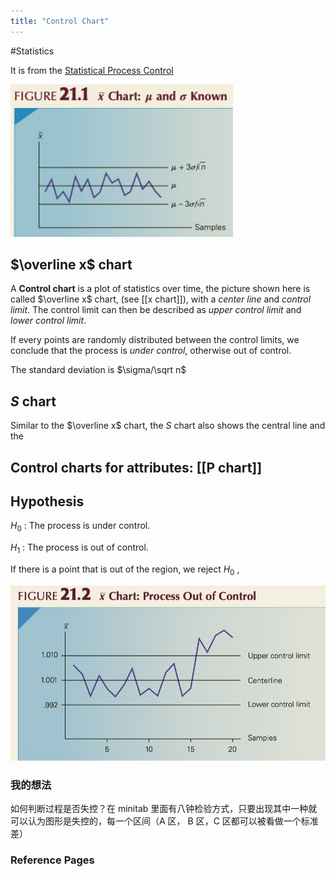 ```yaml
---
title: "Control Chart"
---
```


#Statistics 

It is from the [Statistical Process Control](Statistical%20Process%20Control.md) 

![](截屏2023-04-11%2011.17.58.png)

## $\overline x$ chart

A **Control chart** is a plot of statistics over time, the picture shown here is called $\overline x$ chart, (see [[x chart]]), with a *center line* and *control limit*. The control limit can then be described as *upper control limit* and *lower control limit*.

If every points are randomly distributed between the control limits, we conclude that the process is *under control*, otherwise out of control.

The standard deviation is $\sigma/\sqrt n$ 

## $S$ chart


Similar to  the $\overline x$ chart, the $S$ chart also shows the central line and the 

## Control charts for attributes: [[P chart]]



 
## Hypothesis

$H_0$ : The process is under control.

$H_1$ : The process is out of control.

If there is a point that is out of the region, we reject $H_0$ ,

![](截屏2023-04-11%2012.12.38.png)


### 我的想法

如何判断过程是否失控？在 minitab 里面有八钟检验方式，只要出现其中一种就可以认为图形是失控的，每一个区间（A 区， B 区，C 区都可以被看做一个标准差）

### Reference Pages

